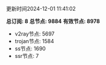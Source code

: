 更新时间2024-12-01 11:41:02

**总订阅: 8**
**总节点: 9884**
**有效节点: 8978**
- v2ray节点: 5697
- trojan节点: 1584
- ss节点: 1690
- ssr节点: 7

